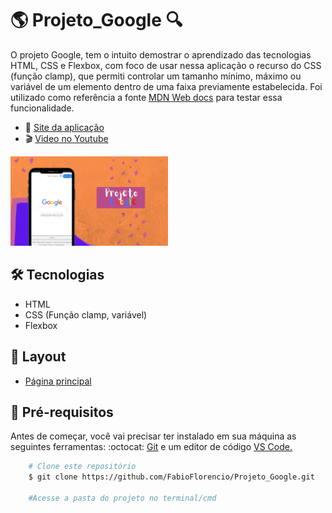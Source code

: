 # :earth_americas: Projeto_Google :mag: 

<p>O projeto Google, tem o intuito demostrar o aprendizado das tecnologias HTML, CSS e Flexbox, com foco de usar nessa aplicação o recurso do CSS (função clamp), que permiti controlar um tamanho mínimo, máximo ou variável de um elemento dentro de uma faixa previamente estabelecida. Foi utilizado como referência a fonte <a href="https://developer.mozilla.org/en-US/docs/Web/CSS/clamp"> MDN Web docs</a> para testar essa funcionalidade.</p>

* :rocket: [Site da aplicação](https://fabioflorencio.github.io/Projeto_Google/)
* :clapper: [Video no Youtube](https://youtu.be/-ydAh0Zjpmk)

<a href="https://fabioflorencio.github.io/Projeto_Google/"><img alt="Google capa" src="./Layout/Proj_google_def.png" width="50%"></a>


## :hammer_and_wrench:  Tecnologias

- HTML
- CSS (Função clamp, variável)
- Flexbox

## :art:  Layout

- <a href="./Layout/google_capa.png">Página principal</a>

## :mag_right:  Pré-requisitos

<p>Antes de começar, você vai precisar ter instalado em sua máquina as seguintes ferramentas: :octocat: <a href="https://git-scm.com/downloads">Git</a> e um editor de código <a href="https://code.visualstudio.com/download">VS Code.</a></p>


```bash
    # Clone este repositório
    $ git clone https://github.com/FabioFlorencio/Projeto_Google.git

    #Acesse a pasta do projeto no terminal/cmd    

```
